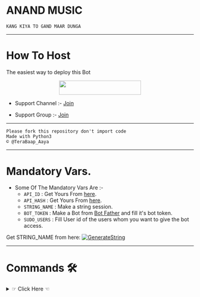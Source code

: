 # ANAND MUSIC
```
KANG KIYA TO GAND MAAR DUNGA
```
-------------

# How To Host
The easiest way to deploy this Bot
<p align="center"><a href="https://heroku.com/deploy?template=https://github.com/TITAN-OP/MUSIC-BOT"> <img src="https://www.herokucdn.com/deploy/button.svg" width="220" height="38.45"/></a></p>


- Support Channel :- [Join](http://t.me/Join7546)

- Support Group :- [Join](https://t.me/x_fighter_op)

---------------
```
Please fork this repository don't import code
Made with Python3
© @TeraBaap_Aaya

```
----------------


# Mandatory Vars.

- Some Of The Mandatory Vars Are :-
   - `API_ID` : Get Yours From [here](my.telegram.org).
   - `API_HASH` : Get Yours From [here](my.telegram.org).
   - `STRING_NAME` : Make a string session.
   - `BOT_TOKEN` : Make a Bot from [Bot Father](https://t.me/botfather) and fill it's bot token.
   - `SUDO_USERS` : Fill User id of the users whom you want to give the bot access.

Get STRING_NAME from here:  [![GenerateString](https://img.shields.io/badge/repl.it-generateString-yellowgreen)](https://replit.com/@QueenArzoo/VCPlayBot)

----------------



# Commands 🛠
<details>
<summary>☞ Click Here ☜</summary>
- `/play <song name>` - play song you requested
- `/dplay <song name>` - play song you requested via deezer
- `/splay <song name>` - play song you requested via jio saavn
- `/playlist` - Show now playing list
- `/current` - Show now playing
- `/song <song name>` - download songs you want quickly
- `/search <query>` - search videos on youtube with details
- `/deezer <song name>` - download songs you want quickly via deezer
- `/saavn <song name>` - download songs you want quickly via saavn
- `/video <song name>` - download videos you want quickly
<details>
--------------
# Admins only.
<details>
<summary>☞ Click Here ☜</summary>
- `/player` - open music player settings panel
- `/pause` - pause song play
- `/resume` - resume song play
- `/skip` - play next song
- `/end` - stop music play
- `/userbotjoin` - invite assistant to your chat
- `/userbotleave` - remove assistant from your chat
- `/admincache` - Refresh admin list
<details>
--------------
# Commands for Channel Music Play 🛠
<details>
<summary>☞ Click Here ☜</summary>
For linked group admins only:
- `/cplay <song name>` - play song you requested
- `/cplay <reply to link>` - play replied youtube link
- `/cplay <reply to audio>` - play replied file
- `/cdplay <song name>` - play song you requested via deezer
- `/csplay <song name>` - play song you requested via jio saavn
- `/cplaylist` - Show now playing list
- `/cccurrent` - Show now playing
- `/cplayer` - open music player settings panel
- `/cpause` - pause song play
- `/cresume` - resume song play
- `/cskip` - play next song
- `/cend` - stop music play
- `/userbotjoinchannel` - invite assistant to your chat
* channel is also can be used instead of c
<details>
--------------
If you donlt like to play in linked channel:
 1. Get your channel ID.
 2. Rename your group to: Channel Music: your_channel_id
 3. Add @VCPlayBot as Channel admin with full perms
 4. add helper to channel
 5. Simply send commands in your group.
--------------
# Commands for Sudo Users ⚔️
<details>
<summary>☞ Click Here ☜</summary>
- `/userbotleaveall` - remove assistant from all chats
- `/gcast <reply to message>` - globally brodcast replied message to all chats
- `/pmpermit [on/off]` - enable/disable pmpermit message
<details>
--------------
# Pmpermit
- `.a` - approove someone to pm you
- `.da` - disapproove someone to pm you
+ Sudo Users can execute any command in any groups
--------------
#### Special Credits
- Owner Of Repository - [**тєcнησ✘ρяσ**](https://GitHub.com/Titan-OP)

- Owner Of Music Bot - [Anand Kumar](Https://t.me/Anand_is_op)
--------------

